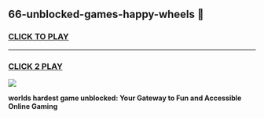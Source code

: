 
## 66-unblocked-games-happy-wheels 👋
<h3>
<a href="https://premium.freeplayer.one?title=66-unblocked-games-happy-wheels&ref=14F">CLICK TO PLAY</a></h3>
<hr>

<h3>
<a href="https://premium.freeplayer.one?title=66-unblocked-games-happy-wheels&ref=14F">CLICK 2 PLAY</a>
  
</h3>

<a href="https://premium.freeplayer.one?title=66-unblocked-games-happy-wheels&ref=12F/"><img src="https://clearcache.store/games.png"></a>


**worlds hardest game unblocked: Your Gateway to Fun and Accessible Online Gaming**
